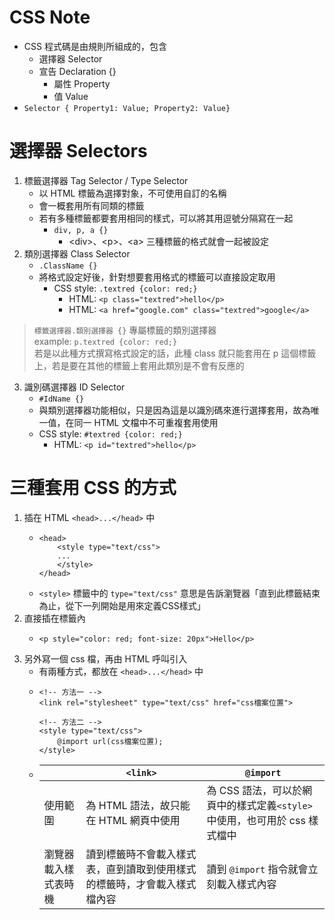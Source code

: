 CSS Note
===
- CSS 程式碼是由規則所組成的，包含
	- 選擇器 Selector
	- 宣告 Declaration {}
		- 屬性 Property
		- 值 Value
- `Selector { Property1: Value; Property2: Value}`

# 選擇器 Selectors
1. 標籤選擇器 Tag Selector / Type Selector
	- 以 HTML 標籤為選擇對象，不可使用自訂的名稱
	- 會一概套用所有同類的標籤
	- 若有多種標籤都要套用相同的樣式，可以將其用逗號分隔寫在一起
		- `div, p, a {}`
			- \<div\>、\<p\>、\<a\> 三種標籤的格式就會一起被設定
2. 類別選擇器 Class Selector
	- `.ClassName {}`
	- 將格式設定好後，針對想要套用格式的標籤可以直接設定取用
		- CSS style: `.textred {color: red;}`
			- HTML: `<p class="textred">hello</p>`
			- HTML: `<a href="google.com" class="textred">google</a>`
> `標籤選擇器.類別選擇器 {}` 專屬標籤的類別選擇器 <br>
> example: `p.textred {color: red;}` <br>
> 若是以此種方式撰寫格式設定的話，此種 class 就只能套用在 p 這個標籤上，若是要在其他的標籤上套用此類別是不會有反應的
3. 識別碼選擇器 ID Selector
	- `#IdName {}`
	- 與類別選擇器功能相似，只是因為這是以識別碼來進行選擇套用，故為唯一值，在同一 HTML 文檔中不可重複套用使用
	- CSS style: `#textred {color: red;}`
		- HTML: `<p id="textred">hello</p>`

# 三種套用 CSS 的方式
1. 插在 HTML `<head>...</head>` 中
	- ```html=
	  <head>
		  <style type="text/css">
		  ...
		  </style>
	  </head>
	  ```
	- `<style>` 標籤中的 `type="text/css"` 意思是告訴瀏覽器「直到此標籤結束為止，從下一列開始是用來定義CSS樣式」
2. 直接插在標籤內
	- ```html=
	  <p style="color: red; font-size: 20px">Hello</p>
	  ```
3. 另外寫一個 css 檔，再由 HTML 呼叫引入
	- 有兩種方式，都放在 `<head>...</head>` 中
	- ```html=
	  <!-- 方法一 -->
	  <link rel="stylesheet" type="text/css" href="css檔案位置">

	  <!-- 方法二 -->
	  <style type="text/css">
		  @import url(css檔案位置);
	  </style>
	  ```
	- |  | `<link>` | `@import` |
	  | --- | --- | --- |
	  | 使用範圍 | 為 HTML 語法，故只能在 HTML 網頁中使用 | 為 CSS 語法，可以於網頁中的樣式定義`<style>`中使用，也可用於 css 樣式檔中 |
	  | 瀏覽器載入樣式表時機 | 讀到標籤時不會載入樣式表，直到讀取到使用樣式的標籤時，才會載入樣式檔內容 | 讀到 `@import` 指令就會立刻載入樣式內容 |